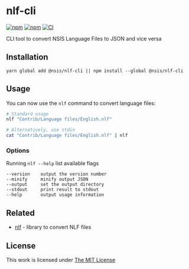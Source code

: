 # nlf-cli

[![npm](https://flat.badgen.net/npm/license/@nsis/nlf-cli)](https://www.npmjs.org/package/@nsis/nlf-cli)
[![npm](https://flat.badgen.net/npm/v/@nsis/nlf-cli)](https://www.npmjs.org/package/@nsis/nlf-cli)
[![CI](https://img.shields.io/github/workflow/status/idleberg/node-nlf-cli/CI?style=flat-square)](https://github.com/idleberg/node-nlf-cli/actions)

CLI tool to convert NSIS Language Files to JSON and vice versa

## Installation

`yarn global add @nsis/nlf-cli || npm install --global @nsis/nlf-cli`

## Usage

You can now use the `nlf` command to convert language files:

```sh
# Standard usage
nlf "Contrib/Language files/English.nlf"

# Alternatively, use stdin
cat "Contrib/Language files/English.nlf" | nlf
```

### Options

Running `nlf --help` list available flags

```
--version    output the version number
--minify     minify output JSON
--output     set the output directory
--stdout     print result to stdout
--help       output usage information
```

## Related

- [nlf](https://www.npmjs.org/package/@nsis/nlf) - library to convert NLF files

## License

This work is licensed under [The MIT License](https://opensource.org/licenses/MIT)
